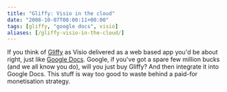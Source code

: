 ```yaml
---
title: "Gliffy: Visio in the cloud"
date: "2008-10-07T08:00:11+00:00"
tags: [gliffy, "google docs", visio]
aliases: [/gliffy-visio-in-the-cloud/]
---
```


If you think of [Gliffy](http://www.gliffy.com/) as Visio delivered as a web based app you'd be about right, just like [Google Docs](http://docs.google.com/). Google, if you've got a spare few million bucks (and we all know you do), will you just buy Gliffy? And then integrate it into Google Docs. This stuff is way too good to waste behind a paid-for monetisation strategy.
